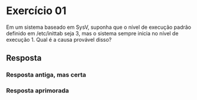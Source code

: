 # Exercício 01

Em um sistema baseado em SysV, suponha que o nível de execução padrão definido em /etc/inittab seja 3, mas o sistema sempre inicia no nível de execução 1. Qual é a causa provável disso?

## Resposta

### Resposta antiga, mas certa

### Resposta aprimorada
